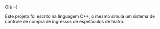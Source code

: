 Olá =)

Este projeto foi escrito na linguagem C++, o mesmo simula um sistema de controle de compra de ingressos de espetáculos de teatro.

